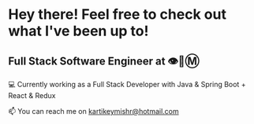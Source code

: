 # Hey there! Feel free to check out what I've been up to!

## Full Stack Software Engineer at 👁🐝Ⓜ

💻 Currently working as a Full Stack Developer with Java & Spring Boot + React & Redux

<!--- ### A bit about me -
- Nationality → `Indian`
- 👋 Hi, I’m @kartikeymishr
- 👀 I’m interested in learning new technologies and constantly expanding my skillset
- 🌱 I’m currently learning React + Redux --->
<!-- - 💞️ I’m looking to collaborate on ... -->
 📫 You can reach me on kartikeymishr@hotmail.com

<!---
kartikeymishr/kartikeymishr is a ✨ special ✨ repository because its `README.md` (this file) appears on your GitHub profile.
You can click the Preview link to take a look at your changes.
--->
